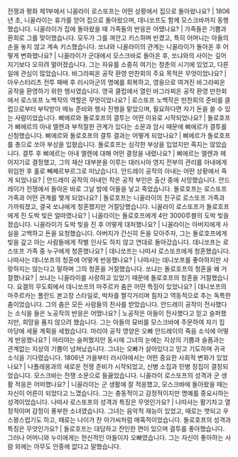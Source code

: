 전쟁과 평화 제1부에서 니꼴라이 로스또프는 어떤 상황에서 집으로 돌아왔나요?	| 1806년 초, 니꼴라이는 휴가를 얻어 집으로 돌아왔으며, 데니쏘프도 함께 모스크바까지 동행했습니다.
니꼴라이가 집에 돌아왔을 때 가족들의 반응은 어땠나요?	| 가족들은 기쁨과 환희로 그를 맞이했습니다. 모두가 그를 껴안고 키스하며 반겼고, 특히 어머니는 아들의 손을 놓지 않고 계속 키스했습니다.
쏘냐와 니꼴라이의 관계는 니꼴라이가 돌아온 후 어떻게 변화했나요?	| 니꼴라이가 군대에서 모스크바로 돌아온 후, 쏘냐와의 사이는 깊어지기보다 오히려 멀어졌습니다. 그는 자유를 소중히 여기는 청춘의 시기에 있었고, 다른 일에 관심이 많았습니다.
바그라찌온 공작 환영 만찬회의 주요 목적은 무엇이었나요?	| 아우스터리츠 전투 패배 후 러시아군의 명예를 회복하고, 영웅으로 여겨진 바그라찌온 공작을 환영하기 위한 행사였습니다.
영국 클럽에서 열린 바그라찌온 공작 환영 만찬회에서 로스또프 노백작의 역할은 무엇이었나요?	| 로스또프 노백작은 만찬회의 준비를 클럽으로부터 부탁받아 메뉴 준비와 행사 진행을 맡았으며, 필요하다면 자기 돈을 쓸 수 있는 사람이었습니다.
삐에르와 돌로호프의 결투는 어떤 이유로 시작되었나요?	| 돌로호프가 삐에르의 아내 엘렌과 부적절한 관계가 있다는 소문과 암시 때문에 삐에르가 결투를 신청했습니다.
삐에르와 돌로호프의 결투 결과는 어떻게 되었나요?	| 삐에르가 돌로호프를 총으로 쏘아 부상을 입혔습니다. 돌로호프는 심각한 부상을 입었지만 죽지는 않았습니다.
결투 후 삐에르는 아내 엘렌에 대해 어떤 결정을 내렸나요?	| 삐에르는 엘렌과 헤어지기로 결정했고, 그의 재산 대부분을 이루는 대러시아 영지 전부의 관리를 아내에게 위임한 후 홀로 뻬쩨르부르그로 떠났습니다.
안드레이 공작의 아내는 어떤 상황에서 죽게 되었나요?	| 안드레이 공작의 아내인 작은 공작 부인은 출산 중에 사망했습니다. 안드레이가 전쟁에서 돌아온 바로 그날 밤에 아들을 낳고 죽었습니다.
돌로호프는 로스또프 가족과 어떤 관계를 맺게 되었나요?	| 돌로호프는 니꼴라이의 친구로 로스또프 가족과 가까워졌고, 결국 쏘냐에게 청혼했지만 거절당했습니다.
니꼴라이 로스또프가 돌로호프에게 진 도박 빚은 얼마였나요?	| 니꼴라이는 돌로호프에게 4만 3000루블의 도박 빚을 졌습니다.
니꼴라이가 도박 빚을 진 후 어떻게 대처했나요?	| 니꼴라이는 아버지에게 사실을 고백하고 돈을 요청했습니다. 아버지가 간신히 돈을 모아주자, 그는 돌로호프에게 빚을 갚고 아는 사람들에게 작별 인사도 하지 않고 연대로 돌아갔습니다.
데니쏘프는 로스또프 가족 중 누구에게 청혼했나요?	| 데니쏘프는 나따샤 로스또프에게 청혼했습니다.
나따샤는 데니쏘프의 청혼에 어떻게 반응했나요?	| 나따샤는 데니쏘프를 좋아하지만 사랑하지는 않는다고 말하며 그의 청혼을 거절했습니다.
쏘냐는 돌로호프의 청혼을 왜 거절했나요?	| 쏘냐는 니꼴라이를 사랑하고 있었기 때문에 돌로호프의 청혼을 거절했습니다.
요겔의 무도회에서 데니쏘프의 마주르카 춤은 어떤 특징이 있었나요?	| 데니쏘프의 마주르카는 폴란드 본고장 스타일로, 박차를 짤각거리며 힘차고 역동적으로 추는 독특한 춤이었습니다. 그의 춤은 모든 사람들의 찬사를 받았습니다.
안드레이 공작이 전사했다는 소식을 들은 노공작의 반응은 어땠나요?	| 노공작은 아들이 전사했다고 믿고 슬퍼했지만, 희망을 품지 않으려 했습니다. 그는 아들의 묘비를 모스크바에 주문하여 자기 집 마당에 세울 계획을 세웠습니다.
마리야 공작 영양은 오빠 안드레이의 죽음 소식에 어떻게 반응했나요?	| 마리야는 슬퍼했지만 동시에 그녀의 눈에는 지상의 기쁨과 슬픔과는 관계없는 지상의 기쁨이 넘쳐났습니다. 그녀는 오빠가 살아있다고 믿고 기도하며 귀국 소식을 기다렸습니다.
1806년 가을부터 러시아에서는 어떤 중요한 사회적 변화가 있었나요?	| 나폴레옹과의 새로운 전쟁 준비가 시작되었고, 신병 소집과 민병 징집이 결정되었습니다. 모스크바는 전쟁 소문으로 들끓었습니다.
니꼴라이 로스또프의 성격과 군 생활 적응은 어떠했나요?	| 니꼴라이는 군 생활에 잘 적응했고, 모스크바에 돌아왔을 때는 자신이 어른이 되었다고 느꼈습니다. 그는 충동적이고 감정적이지만 명예를 중요시하는 성격이었습니다.
나따샤 로스또프의 성격과 특징은 무엇인가요?	| 나따샤는 활기차고 열정적이며 감정이 풍부한 소녀였습니다. 그녀는 음악적 재능이 있었고, 때로는 앳되고 우스꽝스럽기도 하고, 때로는 나이가 찬 아가씨처럼 매혹적이었습니다.
돌로호프의 성격과 특징은 무엇인가요?	| 돌로호프는 대담하고 잔인한 면이 있으며 결투를 좋아했습니다. 그러나 어머니와 누이에게는 헌신적인 아들이자 오빠였습니다. 그는 자신이 좋아하는 사람 외에는 아무도 안중에 없다고 말했습니다.